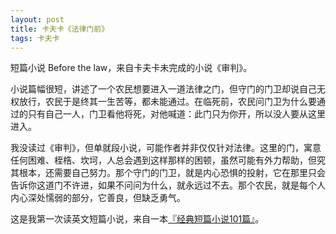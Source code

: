 ```yaml
--- 
layout: post
title: 卡夫卡《法律门前》
tags: 卡夫卡
---
```


短篇小说 Before the law，来自卡夫卡未完成的小说《审判》。

小说篇幅很短，讲述了一个农民想要进入一道法律之门，但守门的门卫却说自己无权放行，农民于是终其一生苦等，都未能通过。在临死前，农民问门卫为什么要通过的只有自己一人，门卫看他将死，对他喊道：此门只为你开，所以没人要从这里进入。

我没读过《审判》，但单就段小说，可能作者并非仅仅针对法律。这里的门，寓意任何困难、桎梏、坎坷，人总会遇到这样那样的困顿，虽然可能有外力帮助，但究其根本，还需要自己努力。那个守门的门卫，就是内心恐惧的投射，它在那里只会告诉你这道门不许进，如果不问问为什么，就永远过不去。那个农民，就是每个人内心深处懦弱的部分，它善良，但缺乏勇气。

这是我第一次读英文短篇小说，来自一本[『经典短篇小说101篇』](https://book.douban.com/subject/25794159/)。
